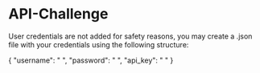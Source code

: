 # API-Challenge

User credentials are not added for safety reasons, you may create a .json file with your credentials using the following structure:

{
  "username": " ",
  "password": " ",
  "api_key": " "
}


